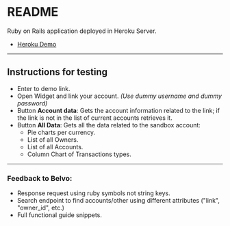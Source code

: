 # README

Ruby on Rails application deployed in Heroku Server.

* [Heroku Demo](https://desolate-crag-63710.herokuapp.com/)
___

## Instructions for testing
* Enter to demo link.
* Open Widget and link your account. _(Use dummy username and dummy password)_
* Button **Account data**: Gets the account information related to the link; if the link is not in the list of current accounts retrieves it.
* Button **All Data**: Gets all the data related to the sandbox account:
  * Pie charts per currency.
  * List of all Owners.
  * List of all Accounts.
  * Column Chart of Transactions types.

___

### Feedback to Belvo:

* Response request using ruby symbols not string keys.
* Search endpoint to find accounts/other using different attributes ("link", "owner_id", etc.)
* Full functional guide snippets.
